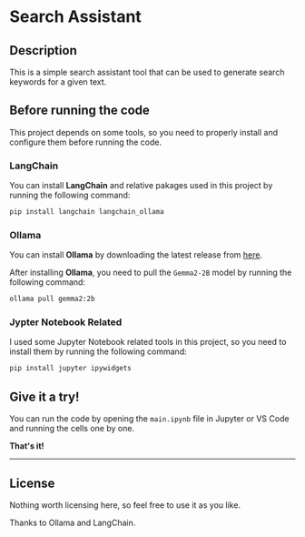 # Search Assistant

## Description

This is a simple search assistant tool that can be used to generate search keywords for a given text.

## Before running the code

This project depends on some tools, so you need to properly install and configure them before running the code.

### LangChain

You can install **LangChain** and relative pakages used in this project by running the following command:

```bash
pip install langchain langchain_ollama
```

### Ollama

You can install **Ollama** by downloading the latest release from [here](https://ollama.com/download).

After installing **Ollama**, you need to pull the `Gemma2-2B` model by running the following command:

```bash
ollama pull gemma2:2b
```

### Jypter Notebook Related

I used some Jupyter Notebook related tools in this project, so you need to install them by running the following command:

```bash
pip install jupyter ipywidgets
```

## Give it a try!

You can run the code by opening the `main.ipynb` file in Jupyter or VS Code and running the cells one by one.

**That's it!**

---

## License

Nothing worth licensing here, so feel free to use it as you like.

Thanks to Ollama and LangChain.
